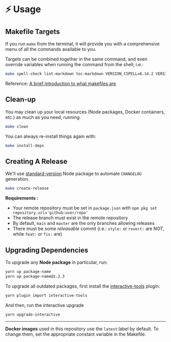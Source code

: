 # ⚡ Usage

## Makefile Targets

If you run `make` from the terminal, it will provide you with a comprehensive menu of all the commands available to you.

Targets can be combined together in the same command, and even override variables when running the command from the shell; i.e.:

```sh
make spell-check lint-markdown toc-markdown VERSION_CSPELL=6.14.2 VERSION_MARKDOWNLINT=v0.5.1
```

Reference: [A brief introduction to what makefiles are](https://dev.to/sensorario/a-brief-introduction-to-what-makefiles-are-3fb1)

## Clean-up

You may clean up your local resources (Node packages, Docker containers, etc.) as much as you need, running:

```sh
make clean
```

 You can always re-install things again with:

 ```sh
 make install-deps
 ```

## Creating A Release

We'll use [standard-version](https://github.com/conventional-changelog/standard-version) Node package to automate `CHANGELOG` generation.

```sh
make create-release
```

**Requirements :**

- Your remote repository must be set in `package.json` with `npm pkg set repository.url='github:user/repo'`
- The release branch must exist in the remote repository
- By default, `main` and `master` are the only branches allowing releases
- There must be some _releasable_ commit (i.e.: `style:` or `revert:` are NOT, while `feat:` or `fix:` are)

## Upgrading Dependencies

To upgrade any **Node package** in particular, run:

```sh
yarn up package-name
yarn up package-name@1.2.3
```

To upgrade all outdated packages, first install the [interactive-tools](https://yarnpkg.com/features/plugins#official-plugins) plugin:

```sh
yarn plugin import interactive-tools
```

And then, run the interactive upgrade

```sh
yarn upgrade-interactive
```

---

**Docker images** used in this repository use the `latest` label by default. To change them, set the appropriate constant variable in the Makefile.
